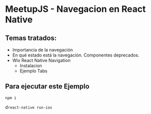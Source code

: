 # MeetupJS - Navegacion en React Native

## Temas tratados:
* Importancia de la navegación
* En qué estado está la navegación. Componentes deprecados.
* Wix React Native Navigation
	* Instalacion
	* Ejemplo Tabs

## Para ejecutar este Ejemplo

`npm i`

d`react-native run-ios`

